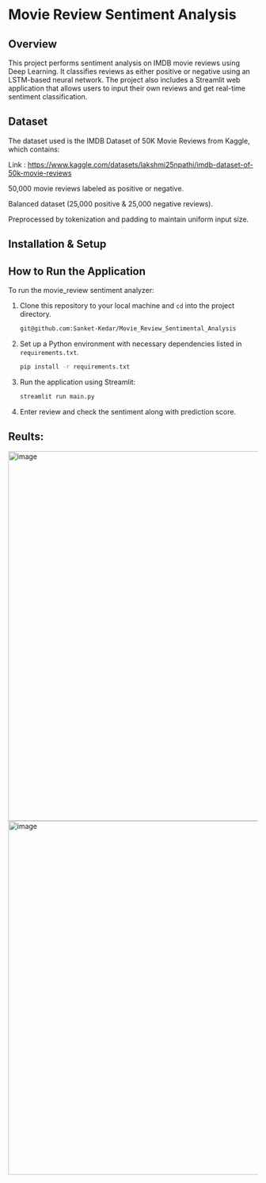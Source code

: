 <h1>Movie Review Sentiment Analysis</h1>

<h2>Overview</h2>

This project performs sentiment analysis on IMDB movie reviews using Deep Learning. It classifies reviews as either positive or negative using an LSTM-based neural network. The project also includes a Streamlit web application that allows users to input their own reviews and get real-time sentiment classification.

<h2>Dataset</h2>

The dataset used is the IMDB Dataset of 50K Movie Reviews from Kaggle, which contains:

Link : https://www.kaggle.com/datasets/lakshmi25npathi/imdb-dataset-of-50k-movie-reviews

50,000 movie reviews labeled as positive or negative.

Balanced dataset (25,000 positive & 25,000 negative reviews).

Preprocessed by tokenization and padding to maintain uniform input size.

<h2>Installation & Setup</h2>

## How to Run the Application

To run the movie_review sentiment analyzer:

1. Clone this repository to your local machine and ``cd`` into the project directory.
    ``` bash
    git@github.com:Sanket-Kedar/Movie_Review_Sentimental_Analysis
    ```
2. Set up a Python environment with necessary dependencies listed in `requirements.txt`.
    ``` bash
    pip install -r requirements.txt
    ```
3. Run the application using Streamlit:
    ```bash
    streamlit run main.py
    ```
4. Enter review and check the sentiment along with prediction score.

## Reults:
<img width="745" alt="image" src="https://github.com/user-attachments/assets/cb330196-ad7e-4bcc-b740-7d05a82ffff7" />

<img width="713" alt="image" src="https://github.com/user-attachments/assets/d5602b6e-7026-4ee3-bd00-9cbb37273dc2" />


